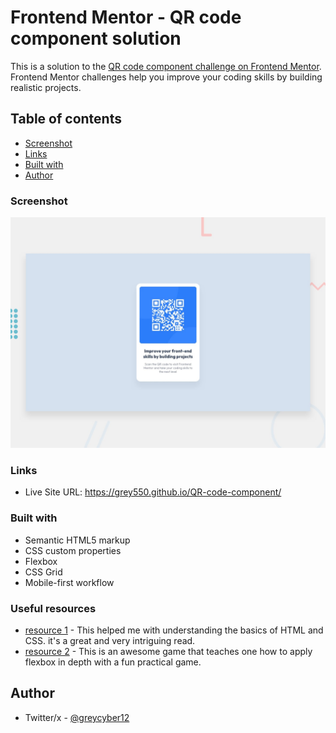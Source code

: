# Frontend Mentor - QR code component solution

This is a solution to the [QR code component challenge on Frontend Mentor](https://www.frontendmentor.io/challenges/qr-code-component-iux_sIO_H). Frontend Mentor challenges help you improve your coding skills by building realistic projects. 

## Table of contents

  - [Screenshot](#screenshot)
  - [Links](#links)
  - [Built with](#built-with)
- [Author](#author)


### Screenshot

![](./design/desktop-preview.jpg)


### Links

- Live Site URL: https://grey550.github.io/QR-code-component/


### Built with

- Semantic HTML5 markup
- CSS custom properties
- Flexbox
- CSS Grid
- Mobile-first workflow



### Useful resources

- [resource 1](https://internetingishard.netlify.app/html-and-css/index.html) - This helped me with understanding the basics of HTML and CSS. it's a great and very intriguing read.
- [resource 2](https://flexboxfroggy.com/) - This is an awesome game that teaches one how to apply flexbox in depth with a fun practical game.

## Author

- Twitter/x - [@greycyber12](https://x.com/GreyCyber12)
